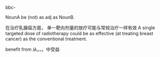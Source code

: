 bbc-


NounA be (not) as adj as NounB. 

在治疗乳腺癌方面， 单一靶向剂量的放疗可能与常规治疗一样有效
A single targeted dose of radiotherapy could be as effective (at treating breast cancer) as the conventional treatment.

benefit from 从。。。中受益


